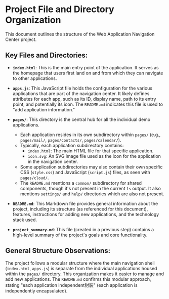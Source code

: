 # Project File and Directory Organization

This document outlines the structure of the Web Application Navigation Center project.

## Key Files and Directories:

*   **`index.html`**: This is the main entry point of the application. It serves as the homepage that users first land on and from which they can navigate to other applications.

*   **`apps.js`**: This JavaScript file holds the configuration for the various applications that are part of the navigation center. It likely defines attributes for each app, such as its ID, display name, path to its entry point, and potentially its icon. The `README.md` indicates this file is used to "add application information."

*   **`pages/`**: This directory is the central hub for all the individual demo applications.
    *   Each application resides in its own subdirectory within `pages/` (e.g., `pages/mail/`, `pages/contacts/`, `pages/calendar/`).
    *   Typically, each application subdirectory contains:
        *   `index.html`: The main HTML file for that specific application.
        *   `icon.svg`: An SVG image file used as the icon for the application in the navigation center.
    *   Some application subdirectories may also contain their own specific CSS (`style.css`) and JavaScript (`script.js`) files, as seen with `pages/cloud/`.
    *   The `README.md` mentions a `common/` subdirectory for shared components, though it's not present in the current `ls` output. It also mentions `settings/` and `help/` directories which are also not present.

*   **`README.md`**: This Markdown file provides general information about the project, including its structure (as referenced for this document), features, instructions for adding new applications, and the technology stack used.

*   **`project_summary.md`**: This file (created in a previous step) contains a high-level summary of the project's goals and core functionality.

## General Structure Observations:

The project follows a modular structure where the main navigation shell (`index.html`, `apps.js`) is separate from the individual applications housed within the `pages/` directory. This organization makes it easier to manage and add new applications. The `README.md` confirms this modular approach, stating "each application independent封装" (each application is independently encapsulated).
